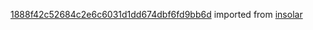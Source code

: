 [1888f42c52684c2e6c6031d1dd674dbf6fd9bb6d](https://github.com/insolar/insolar/commit/1888f42c52684c2e6c6031d1dd674dbf6fd9bb6d) imported from [insolar](https://github.com/insolar/insolar)

